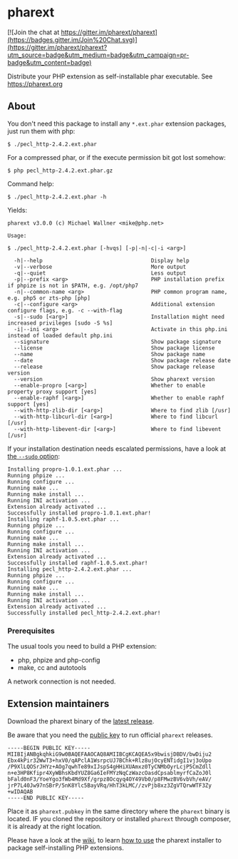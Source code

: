 # pharext

[![Join the chat at https://gitter.im/pharext/pharext](https://badges.gitter.im/Join%20Chat.svg)](https://gitter.im/pharext/pharext?utm_source=badge&utm_medium=badge&utm_campaign=pr-badge&utm_content=badge)

Distribute your PHP extension as self-installable phar executable. See https://pharext.org

## About

You don't need this package to install any `*.ext.phar` extension packages,
just run them with php:

	$ ./pecl_http-2.4.2.ext.phar

For a compressed phar, or if the execute permission bit got lost somehow:

	$ php pecl_http-2.4.2.ext.phar.gz

Command help:

	$ ./pecl_http-2.4.2.ext.phar -h

Yields:

	pharext v3.0.0 (c) Michael Wallner <mike@php.net>

	Usage:

	$ ./pecl_http-2.4.2.ext.phar [-hvqs] [-p|-n|-c|-i <arg>]

	  -h|--help                                  Display help
	  -v|--verbose                               More output
	  -q|--quiet                                 Less output
	  -p|--prefix <arg>                          PHP installation prefix if phpize is not in $PATH, e.g. /opt/php7
	  -n|--common-name <arg>                     PHP common program name, e.g. php5 or zts-php [php]
	  -c|--configure <arg>                       Additional extension configure flags, e.g. -c --with-flag
	  -s|--sudo [<arg>]                          Installation might need increased privileges [sudo -S %s]
	  -i|--ini <arg>                             Activate in this php.ini instead of loaded default php.ini
	  --signature                                Show package signature
	  --license                                  Show package license
	  --name                                     Show package name
	  --date                                     Show package release date
	  --release                                  Show package release version
	  --version                                  Show pharext version
	  --enable-propro [<arg>]                    Whether to enable property proxy support [yes]
	  --enable-raphf [<arg>]                     Whether to enable raphf support [yes]
	  --with-http-zlib-dir [<arg>]               Where to find zlib [/usr]
	  --with-http-libcurl-dir [<arg>]            Where to find libcurl [/usr]
	  --with-http-libevent-dir [<arg>]           Where to find libevent [/usr]


If your installation destination needs escalated permissions, have a look at [the `--sudo` option](https://github.com/m6w6/pharext/wiki/Usage-of-*.ext.phar-packages#privileges):

	Installing propro-1.0.1.ext.phar ...
	Running phpize ...
	Running configure ...
	Running make ...
	Running make install ...
	Running INI activation ...
	Extension already activated ...
	Successfully installed propro-1.0.1.ext.phar!
	Installing raphf-1.0.5.ext.phar ...
	Running phpize ...
	Running configure ...
	Running make ...
	Running make install ...
	Running INI activation ...
	Extension already activated ...
	Successfully installed raphf-1.0.5.ext.phar!
	Installing pecl_http-2.4.2.ext.phar ...
	Running phpize ...
	Running configure ...
	Running make ...
	Running make install ...
	Running INI activation ...
	Extension already activated ...
	Successfully installed pecl_http-2.4.2.ext.phar!


### Prerequisites

The usual tools you need to build a PHP extension:
* php, phpize and php-config
* make, cc and autotools

A network connection is not needed.

## Extension maintainers

Download the pharext binary of the [latest release](https://github.com/pharext/pharext/releases/latest).

Be aware that you need the [public key](https://github.com/pharext/pharext/wiki/Public-key) to run official `pharext` releases.

	-----BEGIN PUBLIC KEY-----
	MIIBIjANBgkqhkiG9w0BAQEFAAOCAQ8AMIIBCgKCAQEA5x9bwisjDBDV/bwDiju2
	Ebx4kPir32WwT3+hxV0/qAPclA1WsrpcUJ7BChk+Rlz8ujOcyENTidgI1vj3oUpo
	/P9XlLQOSrJHYz+AOg7qwhTe89xIJspS4gHHiXUAmxz0TyCNMbOyrLcjP5CmZdll
	n+e3HP8Kfipr4XyWBhsKbdYUZ8Ga6IeFMYzNqCzWazcOasdCpsablmyrfCaZoJ0l
	bFald0nF3/YoeYgo3fWb4Md9Xf/grpz8Ocqyq4OY49Vb0/p8FMwzBV6vbVh/eAV/
	jrP7L40Jw97nSBrP/5nK8Ylc5BayVRq/HhT3kLMC//zvPjb8xz3ZgVTQrwWTF3Zy
	+wIDAQAB
	-----END PUBLIC KEY-----

Place it as `pharext.pubkey` in the same directory where the `pharext` binary is located. IF you cloned the repository or installed `pharext` through composer, it is already at the right location.

Please have a look at the [wiki](https://github.com/pharext/pharext/wiki), to learn [how to use](https://github.com/pharext/pharext/wiki/Usage-of-the-pharext-packager) the pharext installer to package self-installing PHP extensions.

